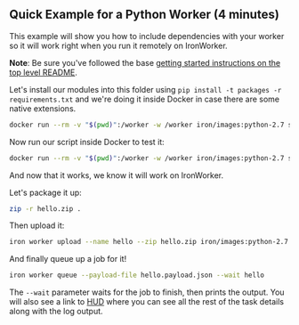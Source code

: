 ## Quick Example for a Python Worker (4 minutes)

This example will show you how to include dependencies with your worker so it will work right when you run it
remotely on IronWorker.

**Note**: Be sure you've followed the base [getting started instructions on the top level README](https://github.com/iron-io/dockerworker). 

Let's install our modules into this folder using `pip install -t packages -r requirements.txt` and we're doing it 
inside Docker in case there are some native extensions.

```sh
docker run --rm -v "$(pwd)":/worker -w /worker iron/images:python-2.7 sh -c 'pip install -t packages -r requirements.txt'
```

Now run our script inside Docker to test it:

```sh
docker run --rm -v "$(pwd)":/worker -w /worker iron/images:python-2.7 sh -c 'python hello.py -payload hello.payload.json'
```

And now that it works, we know it will work on IronWorker.

Let's package it up:

```sh
zip -r hello.zip .
```

Then upload it:

```sh
iron worker upload --name hello --zip hello.zip iron/images:python-2.7 python hello.py
```

And finally queue up a job for it!

```sh
iron worker queue --payload-file hello.payload.json --wait hello
```

The `--wait` parameter waits for the job to finish, then prints the output.
You will also see a link to [HUD](http://hud.iron.io) where you can see all the rest of the task details along with the log output.



